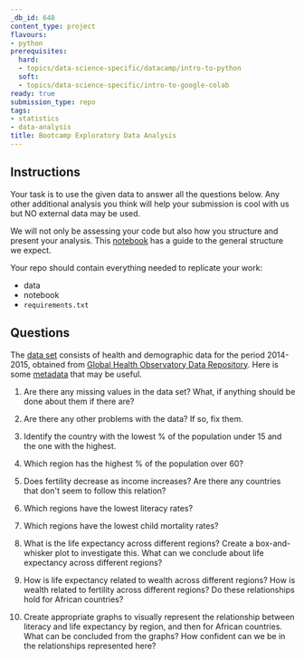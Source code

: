 ```yaml
---
_db_id: 648
content_type: project
flavours:
- python
prerequisites:
  hard:
  - topics/data-science-specific/datacamp/intro-to-python
  soft:
  - topics/data-science-specific/intro-to-google-colab
ready: true
submission_type: repo
tags:
- statistics
- data-analysis
title: Bootcamp Exploratory Data Analysis
---
```


## Instructions

Your task is to use the given data to answer all the questions below. Any other additional analysis you think will help your submission is cool with us but NO external data may be used.

We will not only be assessing your code but also how you structure and present your analysis. This [notebook](notebook.ipynb) has a guide to the general structure we expect.

Your repo should contain everything needed to replicate your work:

- data
- notebook
- `requirements.txt`

## Questions

The [data set](data.csv) consists of health and demographic data for the period 2014-2015, obtained from [Global Health Observatory Data Repository](http://apps.who.int/gho/data/node.main). Here is some [metadata](data-info.txt) that may be useful.

1. Are there any missing values in the data set? What, if anything should be done about them if there are?

2. Are there any other problems with the data? If so, fix them.

3. Identify the country with the lowest % of the population under 15 and the one with the highest.

4. Which region has the highest % of the population over 60?

5. Does fertility decrease as income increases? Are there any countries that don't seem to follow this relation?

6. Which regions have the lowest literacy rates?

7. Which regions have the lowest child mortality rates?

8. What is the life expectancy across different regions? Create a box-and-whisker plot to investigate this. What can we conclude about life expectancy across different regions?

9. How is life expectancy related to wealth across different regions? How is wealth related to fertility across different regions? Do these relationships hold for African countries?

10. Create appropriate graphs to visually represent the relationship between literacy and life expectancy by region, and then for African countries. What can be concluded from the graphs? How confident can we be in the relationships represented here?
